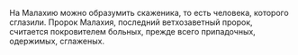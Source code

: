 На Малахию можно образумить скаженика, то есть человека, которого сглазили. Пророк Малахия, последний ветхозаветный пророк, считается покровителем больных, прежде всего припадочных, одержимых, сглаженых.   